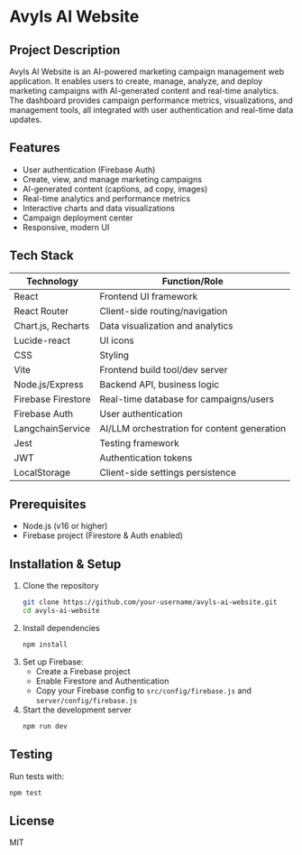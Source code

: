 # Avyls AI Website

## Project Description
Avyls AI Website is an AI-powered marketing campaign management web application. It enables users to create, manage, analyze, and deploy marketing campaigns with AI-generated content and real-time analytics. The dashboard provides campaign performance metrics, visualizations, and management tools, all integrated with user authentication and real-time data updates.

## Features
- User authentication (Firebase Auth)
- Create, view, and manage marketing campaigns
- AI-generated content (captions, ad copy, images)
- Real-time analytics and performance metrics
- Interactive charts and data visualizations
- Campaign deployment center
- Responsive, modern UI

## Tech Stack
| Technology         | Function/Role                                      |
|--------------------|----------------------------------------------------|
| React              | Frontend UI framework                              |
| React Router       | Client-side routing/navigation                     |
| Chart.js, Recharts | Data visualization and analytics                   |
| Lucide-react       | UI icons                                           |
| CSS                | Styling                                            |
| Vite               | Frontend build tool/dev server                     |
| Node.js/Express    | Backend API, business logic                        |
| Firebase Firestore | Real-time database for campaigns/users             |
| Firebase Auth      | User authentication                                |
| LangchainService   | AI/LLM orchestration for content generation        |
| Jest               | Testing framework                                  |
| JWT                | Authentication tokens                              |
| LocalStorage       | Client-side settings persistence                   |

## Prerequisites
- Node.js (v16 or higher)
- Firebase project (Firestore & Auth enabled)

## Installation & Setup
1. Clone the repository
   ```bash
   git clone https://github.com/your-username/avyls-ai-website.git
   cd avyls-ai-website
   ```
2. Install dependencies
   ```bash
   npm install
   ```
3. Set up Firebase:
   - Create a Firebase project
   - Enable Firestore and Authentication
   - Copy your Firebase config to `src/config/firebase.js` and `server/config/firebase.js`
4. Start the development server
   ```bash
   npm run dev
   ```

## Testing
Run tests with:
```bash
npm test
```

## License
MIT
